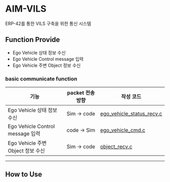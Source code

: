 # AIM-VILS
ERP-42를 통한 VILS 구축을 위한 통신 시스템

## Function Provide
- Ego Vehicle 상태 정보 수신
- Ego Vehicle Control message 입력
- Ego Vehicle 주변 Object 정보 수신


### basic communicate function
|기능|packet 전송 방향|작성 코드|
|------|---|---|
|Ego Vehicle 상태 정보 수신|Sim -> code|[ego_vehicle_status_recv.c](/morai_vils/ego_vehicle_status_recv.c)|
| Ego Vehicle Control message 입력|code -> Sim|[ego_vehicle_cmd.c](/morai_vils/ego_vehicle_cmd.c)|
|Ego Vehicle 주변 Object 정보 수신|Sim -> code|[object_recv.c](/morai_vils/object_recv.c)|

---

## How to Use 